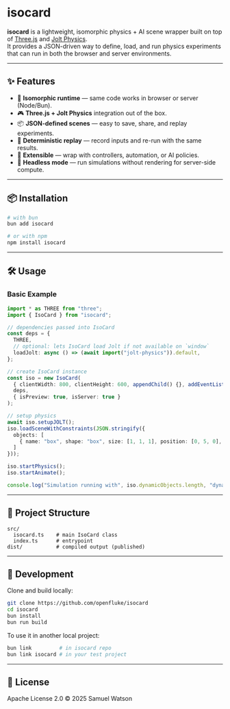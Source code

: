 # isocard

**isocard** is a lightweight, isomorphic physics + AI scene wrapper built on top of [Three.js](https://threejs.org/) and [Jolt Physics](https://github.com/jrouwe/JoltPhysics).  
It provides a JSON-driven way to define, load, and run physics experiments that can run in both the browser and server environments.

---

## ✨ Features

- 🚀 **Isomorphic runtime** — same code works in browser or server (Node/Bun).
- 🎮 **Three.js + Jolt Physics** integration out of the box.
- 📦 **JSON-defined scenes** — easy to save, share, and replay experiments.
- 🔄 **Deterministic replay** — record inputs and re-run with the same results.
- 🧩 **Extensible** — wrap with controllers, automation, or AI policies.
- 🔌 **Headless mode** — run simulations without rendering for server-side compute.

---

## 📦 Installation

```bash
# with bun
bun add isocard

# or with npm
npm install isocard
```

---

## 🛠 Usage

### Basic Example

```ts
import * as THREE from "three";
import { IsoCard } from "isocard";

// dependencies passed into IsoCard
const deps = {
  THREE,
  // optional: lets IsoCard load Jolt if not available on `window`
  loadJolt: async () => (await import("jolt-physics")).default,
};

// create IsoCard instance
const iso = new IsoCard(
  { clientWidth: 800, clientHeight: 600, appendChild() {}, addEventListener() {} } as any,
  deps,
  { isPreview: true, isServer: true }
);

// setup physics
await iso.setupJOLT();
iso.loadSceneWithConstraints(JSON.stringify({
  objects: [
    { name: "box", shape: "box", size: [1, 1, 1], position: [0, 5, 0], physics: { motionType: "dynamic" } }
  ]
}));

iso.startPhysics();
iso.startAnimate();

console.log("Simulation running with", iso.dynamicObjects.length, "dynamic objects");
```

---

## 📂 Project Structure

```
src/
  isocard.ts    # main IsoCard class
  index.ts      # entrypoint
dist/           # compiled output (published)
```

---

## 🧪 Development

Clone and build locally:

```bash
git clone https://github.com/openfluke/isocard
cd isocard
bun install
bun run build
```

To use it in another local project:

```bash
bun link         # in isocard repo
bun link isocard # in your test project
```

---

## 📜 License

Apache License 2.0 © 2025 Samuel Watson